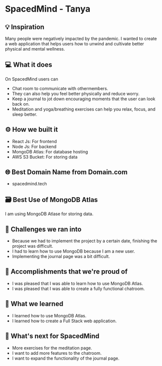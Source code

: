 # SpacedMind - Tanya

## 💡 Inspiration

Many people were negatively impacted by the pandemic. I wanted to create a web application that helps users how to unwind and cultivate better physical and mental wellness.

## 💻 What it does

On SpacedMind users can
- Chat room to communicate with othermembers.
- They can also help you feel better physically and reduce worry.
- Keep a journal to jot down encouraging moments that the user can look back on.
- Meditation and yoga/breathing exercises can help you relax, focus, and sleep better. 

## ⚙️ How we built it

- React Js: For frontend
- Node Js: For backend
- MongoDB Atlas: For database hosting
- AWS S3 Bucket: For storing data

## 🌐 Best Domain Name from Domain.com

- spacedmind.tech

## 🗃️ Best Use of MongoDB Atlas

I am using MongoDB Atlase for storing data. 

## 🧠 Challenges we ran into

- Because we had to implement the project by a certain date, finishing the project was difficult.
- I had to learn how to use MongoDB because I am a new user.
- Implementing the journal page was a bit difficult.

## 🏅 Accomplishments that we're proud of

- I was pleased that I was able to learn how to use MongoDB Atlas.
- I was pleased that I was able to create a fully functional chatroom.

## 📖 What we learned

- I learned how to use MongoDB Atlas.
- I learned how to create a Full Stack web application.

## 🚀 What's next for SpacedMind

- More exercises for the meditation page.
- I want to add more features to the chatroom.
- I want to expand the functionality of the journal page.